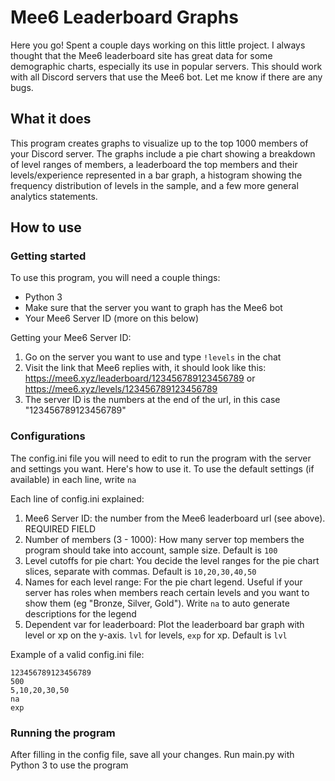 # Mee6 Leaderboard Graphs
Here you go! Spent a couple days working on this little project. I always thought that the Mee6 leaderboard site has great data for some demographic charts, especially its use in popular servers. This should work with all Discord servers that use the Mee6 bot. Let me know if there are any bugs. 

## What it does
This program creates graphs to visualize up to the top 1000 members of your Discord server. The graphs include a pie chart showing a breakdown of level ranges of members, a leaderboard the top members and their levels/experience represented in a bar graph, a histogram showing the frequency distribution of levels in the sample, and a few more general analytics statements. 

## How to use

### Getting started
To use this program, you will need a couple things: 
- Python 3
- Make sure that the server you want to graph has the Mee6 bot
- Your Mee6 Server ID (more on this below)

Getting your Mee6 Server ID: 
1. Go on the server you want to use and type `!levels` in the chat
2. Visit the link that Mee6 replies with, it should look like this: https://mee6.xyz/leaderboard/123456789123456789 or https://mee6.xyz/levels/123456789123456789
3. The server ID is the numbers at the end of the url, in this case "123456789123456789"

### Configurations
The config.ini file you will need to edit to run the program with the server and settings you want. Here's how to use it. To use the default settings (if available) in each line, write `na`

Each line of config.ini explained: 
1. Mee6 Server ID: the number from the Mee6 leaderboard url (see above). REQUIRED FIELD
2. Number of members (3 - 1000): How many server top members the program should take into account, sample size. Default is `100`
3. Level cutoffs for pie chart: You decide the level ranges for the pie chart slices, separate with commas. Default is `10,20,30,40,50`
4. Names for each level range: For the pie chart legend. Useful if your server has roles when members reach certain levels and you want to show them (eg "Bronze, Silver, Gold"). Write `na` to auto generate descriptions for the legend
5. Dependent var for leaderboard: Plot the leaderboard bar graph with level or xp on the y-axis. `lvl` for levels, `exp` for xp. Default is `lvl`

Example of a valid config.ini file: 
```
123456789123456789
500
5,10,20,30,50
na
exp
```

### Running the program
After filling in the config file, save all your changes. Run main.py with Python 3 to use the program
